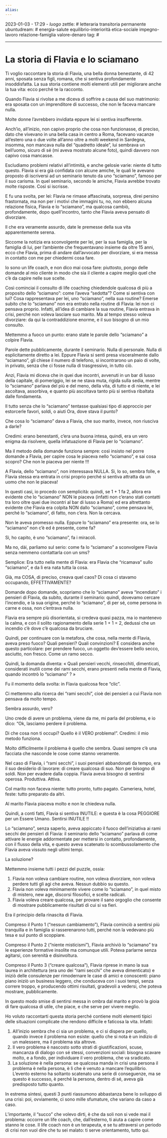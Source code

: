 ```yaml
---
alias: 
---
```

2023-01-03 - 17:29 - *luogo*
zettle: # letteraria transitoria permanente
ubuntudream: # energia-salute equilibrio-interiorità etica-sociale impegno-lavoro relazione-famiglia valore-denaro 
tag: #

---
# La storia di Flavia e lo sciamano

Ti voglio raccontare la storia di Flavia, una bella donna benestante, di 42 anni, sposata senza figli, romana, che si sentiva profondamente insoddisfatta.
La sua storia contiene molti elementi utili per migliorare anche la tua vita: ecco perché te la racconto.

Quando Flavia si rivolse a me diceva di soffrire a causa del suo matrimonio: era sposata con un imprenditore di successo, che non le faceva mancare nulla.

Molte donne l’avrebbero invidiata eppure lei si sentiva insofferente.

Anch’io, all’inizio, non capivo proprio che cosa non funzionasse, di preciso, dato che vivevano in una bella casa in centro a Roma, facevano vacanze all’estero una o due volte all’anno oltre a molti weekend in Sardegna, insomma, non mancava nulla del “quadretto ideale”, lui sembrava un bell’uomo, sicuro di sé (mi aveva mostrato alcune foto), quindi davvero non capivo cosa mancasse.

Escludiamo problemi relativi all’intimità, e anche gelosie varie: niente di tutto questo.
Flavia si era già confidata con alcune amiche, le quali le avevano proposto di iscriversi ad un seminario tenuto da uno “sciamano”, famoso per il suo carisma. In quel seminario, secondo le amiche, Flavia avrebbe trovato molte risposte. Così si iscrisse.

E fu una svolta, per lei: Flavia ne rimase affascinata, sorpresa, direi persino frastornata, ma non per i motivi che immagini tu, no, non ebbero alcuna relazione fisica, Flavia e lo “sciamano”, ma qualcosa cambiò, profondamente, dopo quell’incontro, tanto che Flavia aveva pensato di divorziare.

Il che era veramente assurdo, date le premesse della sua vita apparentemente serena.

Siccome la notizia era sconvolgente per lei, per la sua famiglia, per la famiglia di lui, per l’ambiente che frequentavano insieme da oltre 15 anni, ecco che Flavia, prima di andare dall’avvocato per divorziare, si era messa in contatto con me per chiedermi cosa fare.

Io sono un life coach, e non dico mai cosa fare: piuttosto, pongo delle domande al mio cliente in modo che sia il cliente a capire meglio quel che c’è da capire nelle sue scelte.

Così cominciai il consulto di life coaching chiedendole qualcosa di più a proposito dello “sciamano”: come l’aveva “sedotta”? Come si sentiva con lui? Cosa rappresentava per lei, uno “sciamano”, nella sua routine? Emerse subito che lo “sciamano” non era entrato nella routine di Flavia: lei non ci pensava proprio. Infatti, all’idea di cambiare la sua routine, Flavia entrava in crisi, perché non voleva lasciare suo marito. Ma al tempo stesso voleva divorziare: da qui la contraddizione enorme, e il suo bisogno di un mio consulto.

Mettemmo a fuoco un punto: erano state le parole dello “sciamano” a colpire Flavia.

Parole dette pubblicamente, durante il seminario. Nulla di personale. Nulla di esplicitamente diretto a lei. Eppure Flavia si sentì presa visceralmente dallo “sciamano”, gli chiese il numero di telefono, si incontrarono un paio di volte, in privato, senza che ci fosse nulla di trasgressivo, in tutto ciò. 

Anzi, Flavia mi diceva che in quei due incontri, avvenuti in un bar di lusso della capitale, di pomeriggio, lei se ne stava muta, rigida sulla sedia, mentre lo “sciamano” parlava del più e del meno, della vita, di tutto e di niente, e lei ascoltava, assorbiva, e quanto più ascoltava tanto più si sentiva ribaltata dalle fondamenta.

Il tutto senza che lo “sciamano” tentasse qualsiasi tipo di approccio per estorcerle favori, soldi, o aiuti Ora, dove stava il punto?

Che cosa lo “sciamano” dava a Flavia, che suo marito, invece, non riusciva a darle?

Credimi: erano benestanti, c’era una buona intesa, quindi, era un vero enigma da risolvere, quella infatuazione di Flavia per lo “sciamano”.

Ma il metodo della domande funziona sempre: così insisto nel porre domande a Flavia, per capire cosa le piaceva nello “sciamano”, e sai cosa scopro?
Che non le piaceva per niente !!!

A Flavia, dello “sciamano”, non interessava NULLA.
Sì, lo so, sembra folle, e Flavia stessa era entrata in crisi proprio perché si sentiva attratta da un uomo che non le piaceva!

In questi casi, io procedo con semplicità: quindi, se 1 + 1 fa 2, allora era evidente che lo “sciamano” NON le piaceva (infatti non c’erano stati contatti tra loro oltre quei due incontri al bar di lusso a Roma) ed era altrettanto evidente che Flavia era colpita NON dallo “sciamano”, come pensava lei, perché lo “sciamano”, di fatto, non c’era. Non la cercava.

Non le aveva promesso nulla. Eppure lo “sciamano” era presente: ora, se lo “sciamano” non c’è ed è presente, come fa?

Sì, ho capito, è uno “sciamano”, fa i miracoli.

Ma no, dài, parliamo sul serio: come fa lo “sciamano” a sconvolgere Flavia senza nemmeno contattarla con un sms?

Semplice: Era tutto nella mente di Flavia: era Flavia che “ricamava” sullo “sciamano”, e da lì era nata tutta la cosa.

Già, ma COSA, di preciso, creava quel caos?
Di cosa ci stavamo occupando, EFFETTIVAMENTE?

Domande dopo domande, scopriamo che lo “sciamano” aveva “incendiato” i pensieri di Flavia, da subito, durante il seminario: quindi, dovevamo cercare l’incendio, e la sua origine, perché lo “sciamano”, di per sé, come persona in carne e ossa, non c’entrava nulla.

Flavia era sempre più disorientata, si credeva quasi pazza, ma io mantenevo la calma, e con il solito ragionamento della serie 1 + 1 = 2, dedussi che un incendio c’è dove c’è qualcosa da bruciare.

Quindi, per continuare con la metafora, che cosa, nella mente di Flavia, aveva preso fuoco?
Quali pensieri?
Quali convinzioni?
E considera anche questo particolare: per prendere fuoco, un oggetto dev’essere bello secco, asciutto, non fresco. Come un ramo secco.

Quindi, la domanda diventa:
« Quali pensieri vecchi, rinsecchiti, dimenticati, considerati inutili come dei rami secchi, erano presenti nella mente di Flavia, quando incontrò lo “sciamano” ? »

Fu il momento della svolta: in Flavia qualcosa fece “clic”.

Ci mettemmo alla ricerca dei “rami secchi”, cioè dei pensieri a cui Flavia non pensava da molto tempo.

Sembra assurdo, vero?

Uno crede di avere un problema, viene da me, mi parla del problema, e io dico: “Ok, lasciamo perdere il problema.

Di che cosa non ti occupi? Quello è il VERO problema!”.
Credimi: il mio metodo funziona.

Molto difficilmente il problema è quello che sembra. Quasi sempre c’è una facciata che nasconde le cose come stanno veramente.

Nel caso di Flavia, i “rami secchi”, i suoi pensieri abbandonati da tempo, era il suo desiderio di lavorare: di creare qualcosa di suo.
Non per bisogno di soldi.
Non per evadere dalla coppia.
Flavia aveva bisogno di sentirsi operosa.
Produttiva. Attiva.

Col marito non faceva niente: tutto pronto, tutto pagato.
Cameriera, hotel, feste: tutto preparato da altri.

Al marito Flavia piaceva molto e non le chiedeva nulla.

Quindi, a conti fatti, Flavia si sentiva INUTILE: e questa è la cosa PEGGIORE per un Essere Umano. Sentirsi INUTILE !!

Lo “sciamano”, senza saperlo, aveva appiccato il fuoco dell’iniziativa ai rami secchi dei pensieri di Flavia: il seminario dello “sciamano” parlava di come attivare le energie addormentate per mettersi in contatto, profondamente, con il flusso della vita, e questo aveva scatenato lo scombussolamento che Flavia aveva vissuto negli ultimi tempi.

La soluzione?

Mettemmo insieme tutti i pezzi del puzzle, ossia:
1. Flavia non voleva cambiare routine, non voleva divorziare, non voleva perdere tutti gli agi che aveva. Nessun dubbio su questo.
2. Flavia non voleva minimamente vivere come lo “sciamano”, in quel misto di mistero, new age, discorsi filosofici, e scelte radicali.
3. Flavia voleva creare qualcosa, per provare il sano orgoglio che consente di mostrare pubblicamente risultati di cui si va fieri.

Era il principio della rinascita di Flavia.

Compreso il Punto 1 (“nessun cambiamento”), Flavia cominciò a sentirsi più tranquilla e in famiglia si rasserenarono tutti, perché non la vedevano più tesa e sul punto di scoppiare.

Compreso il Punto 2 (“niente misticismi”), Flavia archiviò lo “sciamano” tra le esperienze formative insolite ma comunque utili. Poteva parlarne senza agitarsi, con serenità e disinvoltura.

Compreso il Punto 3 (“creare qualcosa”), Flavia riprese in mano la sua laurea in architettura (era uno dei “rami secchi” che aveva dimenticato) e iniziò delle consulenze per rimodernare le case di amici e conoscenti: piano piano iniziò un business leggero, che conduceva con i suoi tempi, senza correre troppo, e producendo ottimi risultati, gradevoli a vedersi, che poteva mostrare, pubblicamente.

In questo modo smise di sentirsi messa in ombra dal marito e provò la gioia di fare qualcosa di utile, che piace, e che serve per vivere meglio.

Ho voluto raccontarti questa storia perché contiene molti elementi tipici delle situazioni complicate che rendono difficile e faticosa la vita. Infatti:
1. All’inizio sembra che ci sia un problema, e ci si dispera per quello, quando invece il problema non esiste: quello che si nota è un indizio di un malessere, ma il problema sta altrove.
2. Il vero problema è nascosto sotto strati di giustificazioni, scuse, mancanza di dialogo con sé stessi, convenzioni sociali: bisogna scavare molto, e a fondo, per individuare il vero problema, che va sradicato.
3. La soluzione è nella persona: se qualcosa manda in crisi una persona il problema è nella persona, è lì che è venuto a mancare l’equilibrio. L’evento esterno ha soltanto scatenato una serie di conseguenze, ma se questo è successo, è perché la persona, dentro di sé, aveva già predisposto tutto quanto.

In estrema sintesi, questi 3 punti riassumono abbastanza bene lo sviluppo di una crisi: poi, ovviamente, ci sono mille sfumature, che variano da caso a caso.

L’importante, il “succo” che volevo dirti, è che da soli non si vede mai il problema: occorre un life coach, che, dall’esterno, ti aiuta a capire come stanno le cose. 
Il life coach non è un terapeuta, e se tu attraversi un periodo di crisi non vuol dire che tu sei malato: ti serve orientamento, tutto qui.
